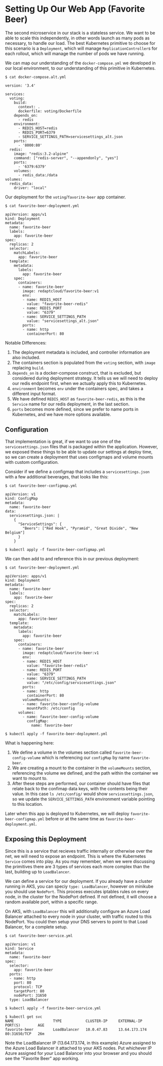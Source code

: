 # Setting Up Our Web App (Favorite Beer)

The second microservice in our stack is a stateless service. We want to be able to scale this independently, in other words launch as many pods as necessary, to handle our load. The best Kubernetes primitive to choose for this scenario is a `Deployment`, which will manage `ReplicationController`s for each rollout, which will manage the number of pods we have running.

We can map our understanding of the `docker-compose.yml` we developed in our local environment, to our understanding of this primitive in Kubernetes.

```
$ cat docker-compose.alt.yml

version: '3.4'

services:
  voting:
    build:
      context: .
      dockerfile: voting/Dockerfile
    depends_on:
      - redis
    environment:
      - REDIS_HOST=redis
      - REDIS_PORT=6379
      - SERVICE_SETTINGS_PATH=servicesettings_alt.json
    ports: 
      - '8000:80'
  redis:
    image: "redis:3.2-alpine"
    command: ["redis-server", "--appendonly", "yes"]
    ports:
      - '6379:6379'
    volumes:
      - redis_data:/data
volumes:
  redis_data:
    driver: "local"
```

Our deployment for the `voting`/`favorite-beer` app container.
```
$ cat favorite-beer-deployment.yml

apiVersion: apps/v1
kind: Deployment
metadata:
  name: favorite-beer
  labels:
    app: favorite-beer
spec:
  replicas: 2
  selector:
    matchLabels:
      app: favorite-beer
  template:
    metadata:
      labels:
        app: favorite-beer
    spec:
      containers:
      - name: favorite-beer
        image: redaptcloud/favorite-beer:v1
        env:
        - name: REDIS_HOST
          value: "favorite-beer-redis"
        - name: REDIS_PORT
          value: "6379"
        - name: SERVICE_SETTINGS_PATH
          value: "servicesettings_alt.json"
        ports:
        - name: http
          containerPort: 80
```

Notable Differences:

1. The deployment metadata is included, and controller information are also included. 
2. The containers section is populated from the `voting` section, with `image` replacing `build`.
3. `depends_on` is a docker-compose construct, that is excluded, but considered during deployment strategy. It tells us we will need to deploy our redis endpoint first, when we actually apply this to Kubernetes.
4. `environment` becomes `env` under the containers spec, and takes a different input format.
5. We have defined `REDIS_HOST` as `favorite-beer-redis`, as this is the `Service` name for our redis deployment, in the last section.
6. `ports` becomes more defined, since we prefer to name ports in Kubernetes, and we have more options available.

## Configuration

That implementation is great, if we want to use one of the `servicesettings.json` files that is packaged within the application. However, we exposed these things to be able to update our settings at deploy time, so we can create a deployment that uses configmaps and volume mounts with custom configuration.

Consider if we define a configmap that includes a `servicesettings.json` with a few additional beverages, that looks like this:

```
$ cat favorite-beer-configmap.yml

apiVersion: v1
kind: ConfigMap
metadata:
  name: favorite-beer
data:
  servicesettings.json: |
    {
      "ServiceSettings": {
        "Beers": ["Red Hook", "Pyramid", "Great Divide", "New Belgium"]
      }
    }

$ kubectl apply -f favorite-beer-configmap.yml
```

We can then add to and reference this in our previous deployment:
```
$ cat favorite-beer-deployment.yml

apiVersion: apps/v1
kind: Deployment
metadata:
  name: favorite-beer
  labels:
    app: favorite-beer
spec:
  replicas: 2
  selector:
    matchLabels:
      app: favorite-beer
  template:
    metadata:
      labels:
        app: favorite-beer
    spec:
      containers:
      - name: favorite-beer
        image: redaptcloud/favorite-beer:v1
        env:
        - name: REDIS_HOST
          value: "favorite-beer-redis"
        - name: REDIS_PORT
          value: "6379"
        - name: SERVICE_SETTINGS_PATH
          value: "/etc/config/servicesettings.json"
        ports:
        - name: http
          containerPort: 80
        volumeMounts:
        - name: favorite-beer-config-volume
          mountPath: /etc/config
      volumes:
        - name: favorite-beer-config-volume
          configMap:
            name: favorite-beer

$ kubectl apply -f favorite-beer-deployment.yml
```

What is happening here:
1. We define a volume in the volumes section called `favorite-beer-config-volume` which is referencing our `configMap` by name `favorite-beer`.
2. We are creating a mount to the container in the `volumeMounts` section, referencing the volume we defined, and the path within the container we want to mount to.
3. After these steps are performed, our container should have files that relate back to the confimap data keys, with the contents being their value. In this case `ls /etc/config/` would show `servicesettings.json`, so we update the `SERVICE_SETTINGS_PATH` environment variable pointing to this location.

Later when this app is deployed to Kubernetes, we will deploy `favorite-beer-configmap.yml` before or at the same time as `favorite-beer-deployment.yml`.

## Exposing this Deployment

Since this is a service that recieves traffic internally or otherwise over the net, we will need to expose an endpoint. This is where the Kubernetes `Service` comes into play. As you may remember, when we were discussing the primitives there are 3 types of services each more complex than the last, building up to `LoadBalancer`.

We can define a service for our deployment. If you already have a cluster running in AKS, you can speciy `type: LoadBalancer`, however on minikube you should use `NodePort`. This process executes iptables rules on every node, in the cluster for the NodePort defined. If not defined, it will choose a random available port, within a specific range. 

On AKS, with `LoadBalancer` this will additionally configure an Azure Load Balancer attached to every node in your cluster, with traffic routed to this NodePort. You could then setup your DNS servers to point to that Load Balancer, for a complete setup.

```
$ cat favorite-beer-service.yml

apiVersion: v1
kind: Service
metadata:
  name: favorite-beer
spec:
  selector:
    app: favorite-beer
  ports:
  - name: http
    port: 80
    protocol: TCP
    targetPort: 80
    nodePort: 31650
  type: LoadBalancer

$ kubectl apply -f favorite-beer-service.yml

$ kubectl get svc
NAME                  TYPE           CLUSTER-IP     EXTERNAL-IP     PORT(S)        AGE
favorite-beer         LoadBalancer   10.0.47.83     13.64.173.174   80:31650/TCP   26m
```

Note the LoadBalancer IP (13.64.173.174, in this example) Azure assigned to the Azure Load Balancer it attached to your AKS nodes. Put whichever IP Azure assigned for _your_ Load Balancer into your browser and you should see the "Favorite Beer" app working.
